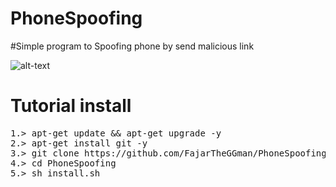 # PhoneSpoofing
#Simple program to Spoofing phone by send malicious link

![alt-text](https://github.com/FajarTheGGman/PhoneSpoofing/blob/master/%2C/Screenshot_2019-07-02-07-37-46-661_com.android.chrome.png)

# Tutorial install
<pre>
1.> apt-get update && apt-get upgrade -y
2.> apt-get install git -y
3.> git clone https://github.com/FajarTheGGman/PhoneSpoofing
4.> cd PhoneSpoofing
5.> sh install.sh
</pre>
